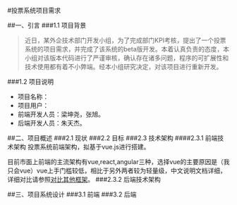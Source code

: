 #投票系统项目需求

##一、引言
###1.1 项目背景
>近日，某外企技术部门开发小组，为了完成部门KPI考核，提出了一个投票系统的项目需求，并完成了该系统的beta版开发。本着认真负责的态度，本小组对该版本代码进行了严谨审核，确认存在诸多问题，程序的可扩展性和技术使用都有着不小弊端。经本小组研究决定，对该项目进行重新开发。


###1.2 项目说明
* 项目名称：
* 项目用户：
* 前端开发人员：梁坤尧，张旭。
* 后端开发人员：朱天杰。

##二、项目概述
###2.1 现状
###2.2 目标
###2.3 技术架构
####2.3.1 前端技术架构
投票系统前端架构，拟基于vue.js进行搭建。

目前市面上前端的主流架构有vue,react,angular三种，选择vue的主要原因是（我只会vue）vue上手门槛较低，相比于另外两者较为轻量级，中文说明文档详细，详细对比请参照[对比其他框架](https://cn.vuejs.org/v2/guide/comparison.html)。
###2.3.2 后端技术架构

##三、项目系统设计
###3.1 前端
###3.2 后端
